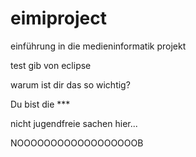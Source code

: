 # eimiproject
einführung in die medieninformatik projekt


test gib von eclipse


warum ist dir das so wichtig?

Du bist die ***

nicht jugendfreie sachen hier...


NOOOOOOOOOOOOOOOOOOB

